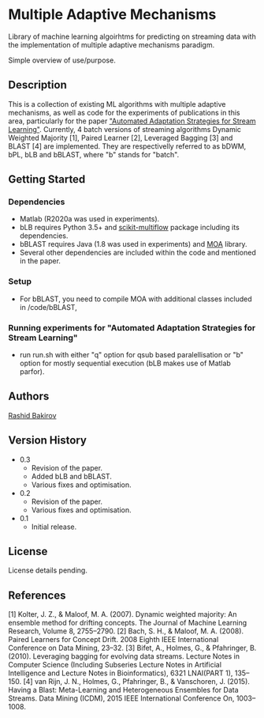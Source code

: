 # Multiple Adaptive Mechanisms

Library of machine learning algoirhtms for predicting on streaming data with the implementation of multiple adaptive mechanisms paradigm.

Simple overview of use/purpose.

## Description

This is a collection of existing ML algorithms with multiple adaptive mechanisms, as well as code for the experiments of publications in this area, particularly for the paper ["Automated Adaptation Strategies for Stream Learning"](https://arxiv.org/abs/1812.10793). Currently, 4 batch versions of streaming algorithms Dynamic Weighted Majority [1], Paired Learner [2], Leveraged Bagging [3] and BLAST [4] are implemented. They are respectivelly referred to as bDWM, bPL, bLB and bBLAST, where "b" stands for "batch". 

## Getting Started

### Dependencies

* Matlab (R2020a was used in experiments).
* bLB requires Python 3.5+ and [scikit-multiflow](https://scikit-multiflow.github.io/) package including its dependencies.
* bBLAST requires Java (1.8 was used in experiments) and [MOA](https://moa.cms.waikato.ac.nz) library.
* Several other dependencies are included within the code and mentioned in the paper.

### Setup

* For bBLAST, you need to compile MOA with additional classes included in /code/bBLAST,

### Running experiments for "Automated Adaptation Strategies for Stream Learning"

* run run.sh with either "q" option for qsub based paralellisation or "b" option for mostly sequential execution (bLB makes use of Matlab parfor).

## Authors

[Rashid Bakirov](https://www.rashidbakirov.com/)

## Version History

* 0.3
    * Revision of the paper.
    * Added bLB and bBLAST.
    * Various fixes and optimisation.
* 0.2
    * Revision of the paper.
    * Various fixes and optimisation.
* 0.1
    * Initial release.


## License

License details pending.

## References
[1] Kolter, J. Z., & Maloof, M. A. (2007). Dynamic weighted majority: An ensemble method for drifting concepts. The Journal of Machine Learning Research, Volume 8, 2755–2790.
[2] Bach, S. H., & Maloof, M. A. (2008). Paired Learners for Concept Drift. 2008 Eighth IEEE International Conference on Data Mining, 23–32.
[3] Bifet, A., Holmes, G., & Pfahringer, B. (2010). Leveraging bagging for evolving data streams. Lecture Notes in Computer Science (Including Subseries Lecture Notes in Artificial Intelligence and Lecture Notes in Bioinformatics), 6321 LNAI(PART 1), 135–150.
[4] van Rijn, J. N., Holmes, G., Pfahringer, B., & Vanschoren, J. (2015). Having a Blast: Meta-Learning and Heterogeneous Ensembles for Data Streams. Data Mining (ICDM), 2015 IEEE International Conference On, 1003–1008.

